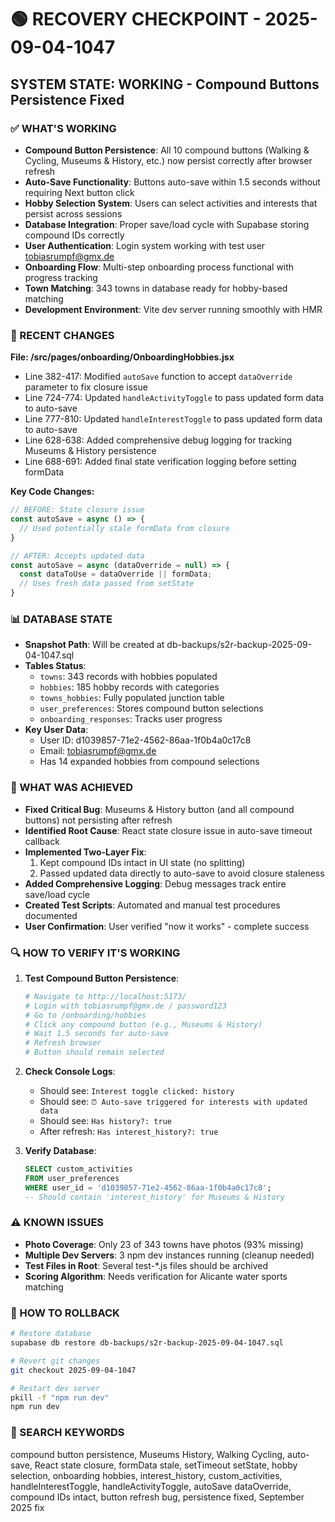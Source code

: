 # 🟢 RECOVERY CHECKPOINT - 2025-09-04-1047
## SYSTEM STATE: WORKING - Compound Buttons Persistence Fixed

### ✅ WHAT'S WORKING
- **Compound Button Persistence**: All 10 compound buttons (Walking & Cycling, Museums & History, etc.) now persist correctly after browser refresh
- **Auto-Save Functionality**: Buttons auto-save within 1.5 seconds without requiring Next button click
- **Hobby Selection System**: Users can select activities and interests that persist across sessions
- **Database Integration**: Proper save/load cycle with Supabase storing compound IDs correctly
- **User Authentication**: Login system working with test user tobiasrumpf@gmx.de
- **Onboarding Flow**: Multi-step onboarding process functional with progress tracking
- **Town Matching**: 343 towns in database ready for hobby-based matching
- **Development Environment**: Vite dev server running smoothly with HMR

### 🔧 RECENT CHANGES
**File: /src/pages/onboarding/OnboardingHobbies.jsx**
- Line 382-417: Modified `autoSave` function to accept `dataOverride` parameter to fix closure issue
- Line 724-774: Updated `handleActivityToggle` to pass updated form data to auto-save
- Line 777-810: Updated `handleInterestToggle` to pass updated form data to auto-save
- Line 628-638: Added comprehensive debug logging for tracking Museums & History persistence
- Line 688-691: Added final state verification logging before setting formData

**Key Code Changes:**
```javascript
// BEFORE: State closure issue
const autoSave = async () => {
  // Used potentially stale formData from closure
}

// AFTER: Accepts updated data
const autoSave = async (dataOverride = null) => {
  const dataToUse = dataOverride || formData;
  // Uses fresh data passed from setState
}
```

### 📊 DATABASE STATE
- **Snapshot Path**: Will be created at db-backups/s2r-backup-2025-09-04-1047.sql
- **Tables Status**:
  - `towns`: 343 records with hobbies populated
  - `hobbies`: 185 hobby records with categories
  - `towns_hobbies`: Fully populated junction table
  - `user_preferences`: Stores compound button selections
  - `onboarding_responses`: Tracks user progress
- **Key User Data**: 
  - User ID: d1039857-71e2-4562-86aa-1f0b4a0c17c8
  - Email: tobiasrumpf@gmx.de
  - Has 14 expanded hobbies from compound selections

### 🎯 WHAT WAS ACHIEVED
- **Fixed Critical Bug**: Museums & History button (and all compound buttons) not persisting after refresh
- **Identified Root Cause**: React state closure issue in auto-save timeout callback
- **Implemented Two-Layer Fix**:
  1. Kept compound IDs intact in UI state (no splitting)
  2. Passed updated data directly to auto-save to avoid closure staleness
- **Added Comprehensive Logging**: Debug messages track entire save/load cycle
- **Created Test Scripts**: Automated and manual test procedures documented
- **User Confirmation**: User verified "now it works" - complete success

### 🔍 HOW TO VERIFY IT'S WORKING
1. **Test Compound Button Persistence**:
   ```bash
   # Navigate to http://localhost:5173/
   # Login with tobiasrumpf@gmx.de / password123
   # Go to /onboarding/hobbies
   # Click any compound button (e.g., Museums & History)
   # Wait 1.5 seconds for auto-save
   # Refresh browser
   # Button should remain selected
   ```

2. **Check Console Logs**:
   - Should see: `Interest toggle clicked: history`
   - Should see: `⏰ Auto-save triggered for interests with updated data`
   - Should see: `Has history?: true`
   - After refresh: `Has interest_history?: true`

3. **Verify Database**:
   ```sql
   SELECT custom_activities 
   FROM user_preferences 
   WHERE user_id = 'd1039857-71e2-4562-86aa-1f0b4a0c17c8';
   -- Should contain 'interest_history' for Museums & History
   ```

### ⚠️ KNOWN ISSUES
- **Photo Coverage**: Only 23 of 343 towns have photos (93% missing)
- **Multiple Dev Servers**: 3 npm dev instances running (cleanup needed)
- **Test Files in Root**: Several test-*.js files should be archived
- **Scoring Algorithm**: Needs verification for Alicante water sports matching

### 🔄 HOW TO ROLLBACK
```bash
# Restore database
supabase db restore db-backups/s2r-backup-2025-09-04-1047.sql

# Revert git changes
git checkout 2025-09-04-1047

# Restart dev server
pkill -f "npm run dev"
npm run dev
```

### 🔎 SEARCH KEYWORDS
compound button persistence, Museums History, Walking Cycling, auto-save, React state closure, formData stale, setTimeout setState, hobby selection, onboarding hobbies, interest_history, custom_activities, handleInterestToggle, handleActivityToggle, autoSave dataOverride, compound IDs intact, button refresh bug, persistence fixed, September 2025 fix